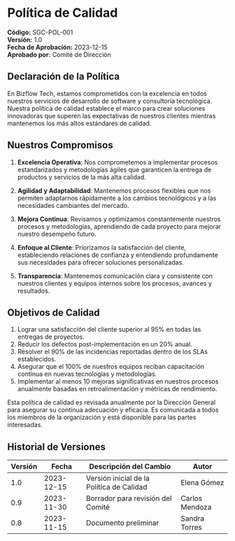 # Política de Calidad

**Código:** SGC-POL-001  
**Versión:** 1.0  
**Fecha de Aprobación:** 2023-12-15  
**Aprobado por:** Comité de Dirección  

## Declaración de la Política

En Bizflow Tech, estamos comprometidos con la excelencia en todos nuestros servicios de desarrollo de software y consultoría tecnológica. Nuestra política de calidad establece el marco para crear soluciones innovadoras que superen las expectativas de nuestros clientes mientras mantenemos los más altos estándares de calidad.

## Nuestros Compromisos

1. **Excelencia Operativa**: Nos comprometemos a implementar procesos estandarizados y metodologías ágiles que garanticen la entrega de productos y servicios de la más alta calidad.

2. **Agilidad y Adaptabilidad**: Mantenemos procesos flexibles que nos permiten adaptarnos rápidamente a los cambios tecnológicos y a las necesidades cambiantes del mercado.

3. **Mejora Continua**: Revisamos y optimizamos constantemente nuestros procesos y metodologías, aprendiendo de cada proyecto para mejorar nuestro desempeño futuro.

4. **Enfoque al Cliente**: Priorizamos la satisfacción del cliente, estableciendo relaciones de confianza y entendiendo profundamente sus necesidades para ofrecer soluciones personalizadas.

5. **Transparencia**: Mantenemos comunicación clara y consistente con nuestros clientes y equipos internos sobre los procesos, avances y resultados.

## Objetivos de Calidad

1. Lograr una satisfacción del cliente superior al 95% en todas las entregas de proyectos.
2. Reducir los defectos post-implementación en un 20% anual.
3. Resolver el 90% de las incidencias reportadas dentro de los SLAs establecidos.
4. Asegurar que el 100% de nuestros equipos reciban capacitación continua en nuevas tecnologías y metodologías.
5. Implementar al menos 10 mejoras significativas en nuestros procesos anualmente basadas en retroalimentación y métricas de rendimiento.

Esta política de calidad es revisada anualmente por la Dirección General para asegurar su continua adecuación y eficacia. Es comunicada a todos los miembros de la organización y está disponible para las partes interesadas.

## Historial de Versiones

| Versión | Fecha | Descripción del Cambio | Autor |
|---------|-------|------------------------|-------|
| 1.0 | 2023-12-15 | Versión inicial de la Política de Calidad | Elena Gómez |
| 0.9 | 2023-11-30 | Borrador para revisión del Comité | Carlos Mendoza |
| 0.8 | 2023-11-15 | Documento preliminar | Sandra Torres | 